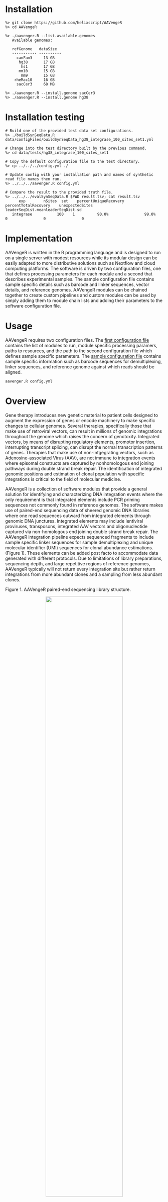 # Installation

```
%> git clone https://github.com/helixscript/AAVengeR
%> cd AAVengeR

%> ./aavenger.R --list.available.genomes
   Available genomes:

   refGenome   dataSize 
   ----------- ----------
     canFam3     13 GB   
      hg38       17 GB   
       hs1       17 GB   
      mm10       15 GB   
       mm9       15 GB   
    rheMac10     16 GB   
     sacCer3     68 MB   

%> ./aavenger.R --install.genome sacCer3
%> ./aavenger.R --install.genome hg38
```
# Installation testing

```
# Build one of the provided test data set configurations.
%> ./buildSynSeqData.R data/configFiles/buildSynSeqData_hg38_integrase_100_sites_set1.yml

# Change into the test directory built by the previous command.
%> cd data/tests/hg38_integrase_100_sites_set1

# Copy the default configuration file to the test directory.
%> cp ../../../config.yml ./

# Update config with your installation path and names of synthetic read file names then run.
%> ../../../aavenger.R config.yml

# Compare the result to the provided truth file.
%> ../../../evalSynSeqData.R $PWD result.tsv; cat result.tsv
      exp	     nSites	 set	percentUniqueRecovery	percentTotalRecovery	unexpectedSites	leaderSeqDist.meanleaderSeqDist.sd
   integrase	       100	  1	         90.0%	              99.0%	               0             	0	             0
```

# Implementation  

AAVengeR is written in the R programming language and is designed to run on a single server with modest resources while its modular design can be easily adapted to more distributive solutions such as Nextflow and cloud computing platforms. The software is driven by two configuration files, one that defines processing parameters for each module and a second that describes experimental samples. The sample configuration file contains sample specific details such as barcode and linker sequences, vector details, and reference genomes.  AAVengeR modules can be chained together to create custom pipelines and custom modules can be used by simply adding them to module chain lists and adding their parameters to the software configuration file.
  
# Usage

AAVengeR requires two configuration files. The [first configuration file](config.yml) contains the list of modules to run, module specific processing paramers, paths to resources, and the path to the second configuration file which defines sample specific parameters. The [sample configuration file](sampleData.tsv) contains sample specific information such as barcode sequences for demultiplexing, linker sequences, and reference genome against which reads should be aligned.  
  
```
aavenger.R config.yml
```


# Overview  

Gene therapy introduces new genetic material to patient cells designed to augment the expression of genes or encode machinery to make specific changes to cellular genomes. Several therapies, specifically those that make use of retroviral vectors, can result in millions of genomic integrations throughout the genome which raises the concern of genotoxity.  Integrated vectors, by means of disrupting regulatory elements, promotor insertion, interrupting transcript splicing, can disrupt the normal transcription patterns of genes. Therapies that make use of non-intgegrating vectors, such as Adenosine-associated Virus (AAV), are not immune to integration events where episomal constructs are captured by nonhomologous end joining pathways during double strand break repair. The identification of integrated genomic positions and estimation of clonal population with specific integrations is critical to the field of molecular medicine.  

AAVengeR is a collection of software modules that provide a general solution for identifying and characterizing DNA integration events where the only requirement is that integrated elements include PCR priming sequences not commonly found in reference genomes. The software makes use of paired-end sequencing data of sheered genomic DNA libraries where one read sequences outward from integrated elements through genomic DNA junctures.  Integrated elements may include lentiviral proviruses, transposons, integrated AAV vectors and oligonucleotide captured via non-homologous end joining double strand break repair. The AAVengeR integration pipeline expects sequenced fragments to include sample specific linker sequences for sample demultiplexing and unique molecular identifier (UMI) sequences for clonal abundance estimations. (Figure 1). These elements can be added post facto to accommodate data generated with different protocols. Due to limitations of library preparations, sequencing depth, and large repetitive regions of reference genomes, AAVengeR typically will not return every integration site but rather return integrations from more abundant clones and a sampling from less abundant clones.  

Figure 1. AAVengeR paired-end sequencing library structure. 
<p align="center"><img src="figures/read_structure1.png" width="70%"></p>

# Approach  

AAVengeR provides six core modules to call integration sites from raw sequencing data (Figure 2). The demultiplex module quality trims reads and assigns reads to samples using both index barcode as well as unique linker sequences ligated onto genomic fragments. Next reads are prepared for alignment to a reference by removing linker sequences, duplicate reads, and reads aligning to the vector.  For integrated elements whose edges have an expected structure, such as retrovirus and transposons, Hidden Markov Models (HMM) are used to model pre-genomic juncture sequences. For elements with irregular or rearranged edges, such as AAV integrations, local sequence alignments against vector sequences are used to model pre-genomic juncture sequences. The next module removes sequences preceding junctures since they can influence alignments to reference genomes and then aligns reads to the reference using the BLAT aligner. BLAT was chosen over faster aligners such as BWA and Bowtie because it is more tolerant of mismatches near the ends of alignment and returns all alignments rather than those deemed likely by aligner algorithms. Since BLAT is not a paired-end read aligner, the following module uses the forward and reverse read alignments to create rationale genomic fragments where read mates align within 20KB of one another and their alignments face one another. The boundaries of genomic fragments are refined in the next module where small boundary variations arising from PCR, sequencing, and alignment errors are standardized. The final core module groups genomic fragments into integration events and estimates clonal abundances by tallying unique UMIs sequences and genomic fragment lengths. AAVengeR includes additional modules for characterizing integration events such as distances to nearest genes, predicting PCR artifacts, and characterizing the rearrangement of pre-genomic juncture sequences. 

Figure 2. AAVengeR core pipeline. 
<p align="center"><img src="figures/pipeline_overview1.png"></p>

# Structure  

The AAvengeR data folder contains four subfolders. 

```
AAVengeR
└── data
    ├── genomeAnnotations
    │   ├── sacCer3.TUs.rds
    │   ├── sacCer3.exons.rds
    │   └── sacCer3.repeatTable.gz
    ├── hmms
    │   ├── HXB2_U5.hmm
    │   └── HXB2_U5.settings
    ├── referenceGenomes
    │   └── sacCer3.2bit
    └── vectors 
        └── HXB2.fasta
```

The hmms folder contains hmm profiles created with the [HMMER](http://hmmer.org) software package using either multiple sequence alignments or single DNA sequences as inputs and are intended to 
recognize the ends of integrated DNA elements. The file names in this folder are referenced in the [sample configuration file](sampleData.tsv). Each profile file has a coresponding settings file 
that contains the default parameters for evaulating and scoring the HMM. These settings are applied if the the *prepReads_useDefaultHMMsetting* parameter in the main configuration
file is set to *TRUE* otherwise the HMM parameters in the main configuration file are used.

Example of an HMM setting file:
```
prepReads_HMMsearchReadStartPos: 1
prepReads_HMMsearchReadEndPos:  16
prepReads_HMMmaxStartPos: 3
prepReads_HMMminFullBitScore: 5
prepReads_HMMmatchEnd: TRUE
prepReads_HMMmatchTerminalSeq: CA
```

The referenceGenomes folder contains [2bit](https://genome.ucsc.edu/goldenPath/help/twoBit.html) formated reference genomes that are referenced in the [sample configuration file](sampleData.tsv). 
These data files are created from FASTA formatted genomes using the [faToTwoBit](http://hgdownload.soe.ucsc.edu/admin/exe/linux.x86_64) conversion tool. 

The genomeAnnotations folder contains annotations for transription unit boundaries (*.TUs.rds) and exon boundaries (*.exons.rds). These boundaries are extracted from [UCSC genome annotations](https://hgdownload.soe.ucsc.edu)
and are stored as GenomicRange objects saved as as R rds files. 

```
GRanges object with 6125 ranges and 12 metadata columns:
         seqnames        ranges strand |       bin           name  cdsStart    cdsEnd exonCount     exonStarts       exonEnds     score       name2 cdsStartStat  cdsEndStat  exonFrames
            <Rle>     <IRanges>  <Rle> | <integer>    <character> <integer> <integer> <integer>    <character>    <character> <integer> <character>  <character> <character> <character>
     [1]     chrI     1806-2169      - |       585 NM_001180043.1      1806      2169         1          1806,          2169,         0        PAU8         cmpl        cmpl          0,
     [2]     chrI     2479-2707      + |       585 NM_001184582.1      2479      2707         1          2479,          2707,         0   YAL067W-A         cmpl        cmpl          0,
     [3]     chrI     7234-9016      - |       585 NM_001178208.1      7234      9016         1          7234,          9016,         0        SEO1         cmpl        cmpl          0,
     [4]     chrI   11564-11951      - |       585 NM_001179897.1     11564     11951         1         11564,         11951,         0     YAL065C         cmpl        cmpl          0,
     [5]     chrI   12045-12426      + |       585 NM_001180042.1     12045     12426         1         12045,         12426,         0   YAL064W-B         cmpl        cmpl          0,
     ...      ...           ...    ... .       ...            ...       ...       ...       ...            ...            ...       ...         ...          ...         ...         ...
  [6121]   chrXVI 939278-939671      - |       592 NM_001184297.1    939278    939671         1        939278,        939671,         0        ARR2         cmpl        cmpl          0,
  [6122]   chrXVI 939921-941136      + |       592 NM_001184298.1    939921    941136         1        939921,        941136,         0        ARR3         cmpl        cmpl          0,
  [6123]   chrXVI 943031-943896      + |       592 NM_001184299.1    943031    943896         2 943031,943198, 943050,943896,         0     YPR202W         cmpl        cmpl        0,1,
  [6124]   chrXVI 943879-944188      + |       592 NM_001184300.1    943879    944188         1        943879,        944188,         0     YPR203W         cmpl        cmpl          0,
  [6125]   chrXVI 944602-947701      + |       592 NM_001184301.1    944602    947701         1        944602,        947701,         0     YPR204W         cmpl        cmpl          0,```
```
<br>

Information about repeat regions is determined by the [RepeatMasker](http://www.repeatmasker.org) software package and is stored as compressed tables (*.repeatTable.gz). 

```
SW_score        percent_div     percent_del     percent_ins     query_seq       query_start     query_end       query_after     strand  repeat_name     repeat_class    repeat_start    repeat_end      repeat_after    ID      alt
34      0       0       0       chrIX   11364   11392   (428496)        +       (TA)n   Simple_repeat   1       29      (0)     1       NA
18      8.5     0       0       chrIX   22808   22832   (417056)        +       (A)n    Simple_repeat   1       25      (0)     2       NA
14      15.9    0       0       chrIX   27205   27232   (412656)        +       (TGA)n  Simple_repeat   1       28      (0)     3       NA
17      14.2    3.2     0       chrIX   28527   28557   (411331)        +       (TA)n   Simple_repeat   1       32      (0)     4       NA
19      28.2    4.9     0       chrIX   39531   39612   (400276)        +       A-rich  Low_complexity  1       86      (0)     5       NA
19      23.3    0       0       chrIX   44119   44168   (395720)        +       (ACCTCC)n       Simple_repeat   1       50      (0)     6       NA
14      9.6     0       0       chrIX   44279   44301   (395587)        +       (CCA)n  Simple_repeat   1       23      (0)     7       NA
15      11.2    3.5     0       chrIX   46885   46913   (392975)        +       (TAA)n  Simple_repeat   1       30      (0)     8       NA
```

# Database

AAVengeR is provided with a [database schema](aavenger.sql) designed to capture intermediate results and final integration sites for report generation and retrospective analyses.  The database consists of four tables:<br>
1.  demultiplex<br>
This table stores the demultiplexing data and analysis parameters provided in sample configuration files and associates the data with sequencing run identifiers.
  
2. fragments  
This table stores replicate level, non-standardized, genomic fragments where one end is anchored to integration events. Fragments are stored in a non-standardized form because standardization should be performed with all available subject data. 
  
3. multihits  
Multihit clusters that arise from reads aligning well to more than on position in a reference genome. These clustered are stored in a compressed tabular format in the database for downstream analyses, 

4. sites  
This table stores the final replicate level integration sites, estimated clonal abundances, and representative leader sequences.

Database credintals need to be stored in a local file named ~/.my.cnf and contain these fields which need to match your database configuration:
 
```
[AAVengeR]
user=admin
password=iAmAdmin
host=174.139.218.44
port=3306
database=AAVengeR
```
In order to have AAVengeR populate its database, the database group identifier in the ~/.my.cnf file needs to be included in the configuration file:

```
databaseGroup: AAVengeR
```




